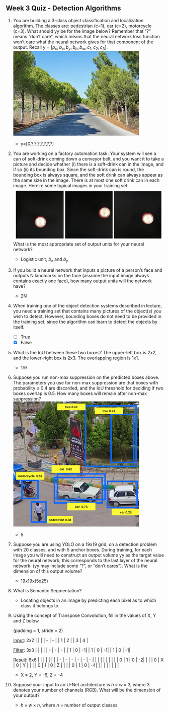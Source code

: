 ## Week 3 Quiz - Detection Algorithms

1. You are building a 3-class object classification and localization algorithm. The classes are: pedestrian (c=1), car (c=2), motorcycle (c=3). What should yy be for the image below? Remember that “?” means “don’t care”, which means that the neural network loss function won’t care what the neural network gives for that component of the output. Recall y = $[p_{c}, b_{x}, b_{y}, b_{h}, b_{w}, c_{1}, c_{2}, c_{3}]$.
   ![pic1](images/quiz3(1).png)
    - y=[0,?,?,?,?,?,?,?]

2. You are working on a factory automation task. Your system will see a can of soft-drink coming down a conveyor belt, and you want it to take a picture and decide whether (i) there is a soft-drink can in the image, and if so (ii) its bounding box. Since the soft-drink can is round, the bounding box is always square, and the soft drink can always appear as the same size in the image. There is at most one soft drink can in each image. Here’re some typical images in your training set:
    ![pic2](images/quiz3(2).png)
    What is the most appropriate set of output units for your neural network?

    - Logistic unit, $b_{x}$ and $b_{y}$

3. If you build a neural network that inputs a picture of a person’s face and outputs N landmarks on the face (assume the input image always contains exactly one face), how many output units will the network have? 

    - 2N

4. When training one of the object detection systems described in lecture, you need a training set that contains many pictures of the object(s) you wish to detect. However, bounding boxes do not need to be provided in the training set, since the algorithm can learn to detect the objects by itself.
    
    - [ ] True
    - [x] False
  
5. What is the IoU between these two boxes? The upper-left box is 2x2, and the lower-right box is 2x3. The overlapping region is 1x1. 
    
    - 1/9

6. Suppose you run non-max suppression on the predicted boxes above. The parameters you use for non-max suppression are that boxes with probability $\leq$ 0.4 are discarded, and the IoU threshold for deciding if two boxes overlap is 0.5. How many boxes will remain after non-max suppression?
    ![pic3](images/quiz3(3).png)
    - 5 
        
7. Suppose you are using YOLO on a 19x19 grid, on a detection problem with 20 classes, and with 5 anchor boxes. During training, for each image you will need to construct an output volume yy as the target value for the neural network; this corresponds to the last layer of the neural network. (yy may include some “?”, or “don’t cares”). What is the dimension of this output volume?
	
    - 19x19x(5x25)

8. What is Semantic Segmentation?

    - Locating objects in an image by predicting each pixel as to which class it belongs to.

9. Using the concept of Transpose Convolution, fill in the values of X, Y and Z below.

    (padding = 1, stride = 2)
    
    <u>Input</u>: 2x2
    |   |   |
    | - | - |
    | 1 | 2 |
    | 3 | 4 |

    <u>Filter</u>: 3x3
    |   |   |   |
    | - | - | - |
    | 1 | 0 | -1|
    | 1 | 0 | -1|
    | 1 | 0 | -1|

    <u>Result</u>: 6x6
    |   |   |   |   |   |   |
    | - | - | - | - | - | - |
    |   |   |   |   |   |   |
    |   | 0 | 1 | 0 | -2|   |
    |   | 0 | X | 0 | Y |   |
    |   | 0 | 1 | 0 | Z |   |
    |   | 0 | 1 | 0 | -4|   |
    |   |   |   |   |   |   |
     
	- X = 2, Y = -6, Z = -4

10. Suppose your input to an U-Net architecture is $h \times w \times 3$, where $3$ denotes your number of channels (RGB). What will be the dimension of your output?
    
    - $h \times w \times n$, where $n$ = number of output classes